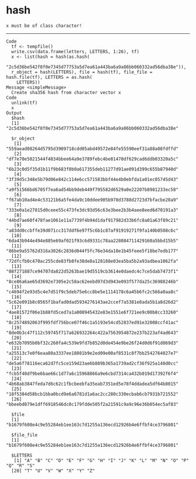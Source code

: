 # hash

    x must be of class character!

---

    Code
      tf <- tempfile()
      write.csv(data.frame(letters, LETTERS, 1:26), tf)
      x <- list(hash = hash(as.hash(
        "2c5d36be542f8f0e7345d77753a5d7ea61a443ba6a9a86bb060332ad56dba38e")),
      r_object = hash(LETTERS), file = hash(tf), file_file = hash.file(tf), LETTERS = as.hash(
        LETTERS))
    Message <simpleMessage>
      Create sha356 hash from character vector x
    Code
      unlink(tf)
      x
    Output
      $hash
      [1] "2c5d36be542f8f0e7345d77753a5d7ea61a443ba6a9a86bb060332ad56dba38e"
      
      $r_object
       [1] "559aead08264d5795d3909718cdd05abd49572e84fe55590eef31a88a08fdffd"
       [2] "df7e70e5021544f4834bbee64a9e3789febc4be81470df629cad6ddb03320a5c"
       [3] "6b23c0d5f35d1b11f9b683f0b0a617355deb11277d91ae091d399c655b87940d"
       [4] "3f39d5c348e5b79d06e842c114e6cc571583bbf44e4b0ebfda1a01ec05745d43"
       [5] "a9f51566bd6705f7ea6ad54bb9deb449f795582d6529a0e22207b8981233ec58"
       [6] "f67ab10ad4e4c53121b6a5fe4da9c10ddee905b978d3788d2723d7bfacbe28a9"
       [7] "333e0a1e27815d0ceee55c473fe3dc93d56c63e3bee2b3b4aee8eed6d70191a3"
       [8] "44bd7ae60f478fae1061e11a7739f4b94d1daf917982d33b6fc8a01a63f89c21"
       [9] "a83dd0ccbffe39d071cc317ddf6e97f5c6b1c87af91919271f9fa140b0508c6c"
      [10] "6da43b944e494e885e69af021f93c6d9331c78aa228084711429160a5bbd15b5"
      [11] "86be9a55762d316a3026c2836d044f5fc76e34da10e1b45feee5f18be7edb177"
      [12] "72dfcfb0c470ac255cde83fb8fe38de8a128188e03ea5ba5b2a93adbea1062fa"
      [13] "08f271887ce94707da822d5263bae19d5519cb3614e0daedc4c7ce5dab7473f1"
      [14] "8ce86a6ae65d3692e7305e2c58ac62eebd97d3d943e093f577da25c36988246b"
      [15] "c4694f2e93d5c4e7d51f9c5deb75e6cc8be5e1114178c6a45b6fc2c566a0aa8c"
      [16] "5c62e091b8c0565f1bafad0dad5934276143ae2ccef7a5381e8ada5b1a8d26d2"
      [17] "4ae81572f06e1b88fd5ced7a1a000945432e83e1551e6f721ee9c00b8cc33260"
      [18] "8c2574892063f995fdf756bce07f46c1a5193e54cd52837ed91e32008ccf41ac"
      [19] "8de0b3c47f112c59745f717a626932264c422a7563954872e237b223af4ad643"
      [20] "e632b7095b0bf32c260fa4c539e9fd7b852d0de454e9be26f24d0d6f91d069d3"
      [21] "a25513c7e0f6eaa80a3337ee18081b9e2ed09e00af8531c8f7bb2542764027e7"
      [22] "de5a6f78116eca62d7fc5ce159d23ae6b889b365a1739ad2cf36f925a140d0cc"
      [23] "fcb5f40df9be6bae66c1d77a6c15968866a9e6cbd7314ca432b019d17392f6f4"
      [24] "4b68ab3847feda7d6c62c1fbcbeebfa35eab7351ed5e78f4ddadea5df64b8015"
      [25] "18f5384d58bcb1bba0bcd9e6a6781d1a6ac2cc280c330ecbab6cb7931b721552"
      [26] "bbeebd879e1dff6918546dc0c179fdde505f2a21591c9a9c96e36b054ec5af83"
      
      $file
      [1] "b1679f608e4c9e55284eb1ee163c7d1255a136ecd12926b4e6ffbf4ce3796801"
      
      $file_file
      [1] "b1679f608e4c9e55284eb1ee163c7d1255a136ecd12926b4e6ffbf4ce3796801"
      
      $LETTERS
       [1] "A" "B" "C" "D" "E" "F" "G" "H" "I" "J" "K" "L" "M" "N" "O" "P" "Q" "R" "S"
      [20] "T" "U" "V" "W" "X" "Y" "Z"
      


